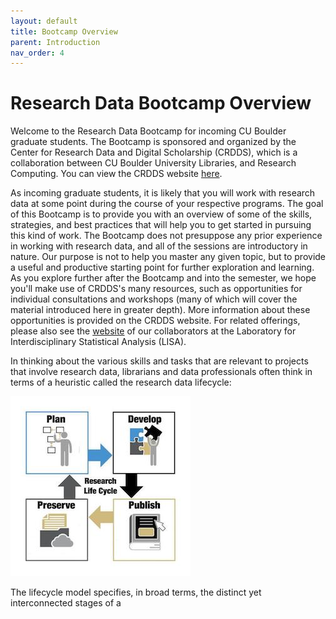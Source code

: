 ```yaml
---
layout: default
title: Bootcamp Overview
parent: Introduction
nav_order: 4
---
```

# Research Data Bootcamp Overview

Welcome to the Research Data Bootcamp for incoming CU Boulder graduate students. The Bootcamp is sponsored and organized by the Center for Research Data and Digital Scholarship (CRDDS), which is a collaboration between CU Boulder University Libraries, and Research Computing. You can view the CRDDS website [here](https://www.colorado.edu/crdds/).

As incoming graduate students, it is likely that you will work with research data at some point during the course of your respective programs. The goal of this Bootcamp is to provide you with an overview of some of the skills, strategies, and best practices that will help you to get started in pursuing this kind of work. The Bootcamp does not presuppose any prior experience in working with research data, and all of the sessions are introductory in nature. Our purpose is not to help you master any given topic, but to provide a useful and productive starting point for further exploration and learning. As you explore further after the Bootcamp and into the semester, we hope you'll make use of CRDDS's many resources, such as opportunities for individual consultations and workshops (many of which will cover the material introduced here in greater depth). More information about these opportunities is provided on the CRDDS website. For related offerings, please also see the [website](https://www.colorado.edu/lab/lisa/) of our collaborators at the Laboratory for Interdisciplinary Statistical Analysis (LISA).

In thinking about the various skills and tasks that are relevant to projects that involve research data, librarians and data professionals often think in terms of a heuristic called the research data lifecycle:

![Research Lifecycle](https://raw.githubusercontent.com/CU-Boulder-CRDDS/data_bootcamp/adds-finding-data-lesson/introduction/research_lifecycle.jpeg)

The lifecycle model specifies, in broad terms, the distinct yet interconnected stages of a 
